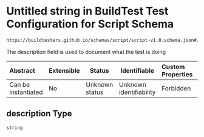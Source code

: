 # Untitled string in BuildTest Test Configuration for Script Schema

```txt
https://buildtesters.github.io/schemas/script/script-v1.0.schema.json#/properties/description
```

The description field is used to document what the test is doing


| Abstract            | Extensible | Status         | Identifiable            | Custom Properties | Additional Properties | Access Restrictions | Defined In                                                                            |
| :------------------ | ---------- | -------------- | ----------------------- | :---------------- | --------------------- | ------------------- | ------------------------------------------------------------------------------------- |
| Can be instantiated | No         | Unknown status | Unknown identifiability | Forbidden         | Allowed               | none                | [script-v1.0.schema.json\*](../../out/script-v1.0.schema.json "open original schema") |

## description Type

`string`
